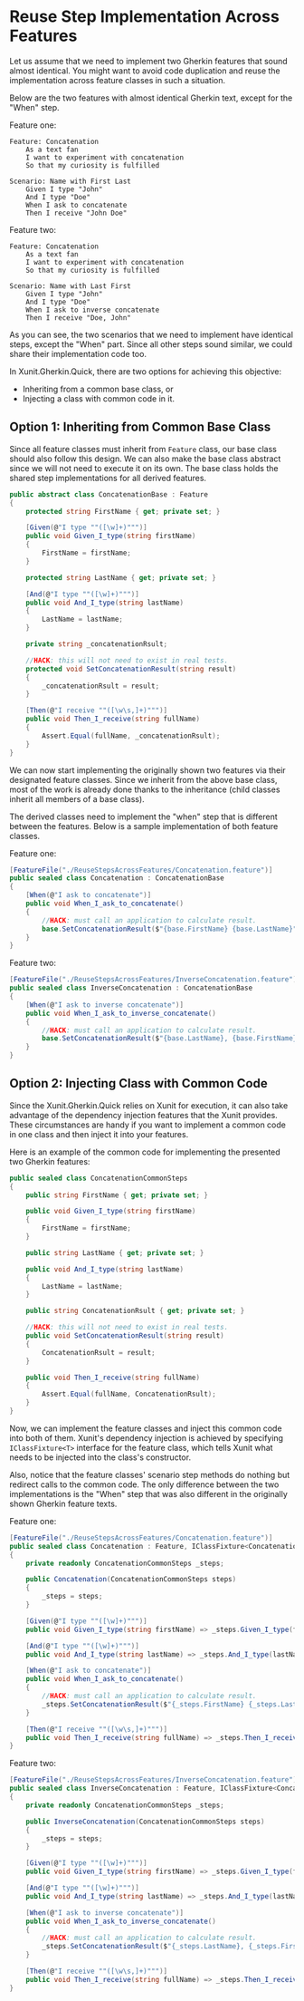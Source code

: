 # Reuse Step Implementation Across Features

Let us assume that we need to implement two Gherkin features that sound almost identical. You might want to avoid code duplication and reuse the implementation across feature classes in such a situation.

Below are the two features with almost identical Gherkin text, except for the "When" step.

Feature one:

```Gherkin
Feature: Concatenation
	As a text fan
	I want to experiment with concatenation
	So that my curiosity is fulfilled

Scenario: Name with First Last
	Given I type "John"
	And I type "Doe"
	When I ask to concatenate
	Then I receive "John Doe"
```

Feature two:

```Gherkin
Feature: Concatenation
	As a text fan
	I want to experiment with concatenation
	So that my curiosity is fulfilled

Scenario: Name with Last First
	Given I type "John"
	And I type "Doe"
	When I ask to inverse concatenate
	Then I receive "Doe, John"
```

As you can see, the two scenarios that we need to implement have identical steps, except the "When" part. Since all other steps sound similar, we could share their implementation code too.

In Xunit.Gherkin.Quick, there are two options for achieving this objective:

- Inheriting from a common base class, or 
- Injecting a class with common code in it.

## Option 1: Inheriting from Common Base Class

Since all feature classes must inherit from `Feature` class, our base class should also follow this design. We can also make the base class abstract since we will not need to execute it on its own. The base class holds the shared step implementations for all derived features.

```C#
public abstract class ConcatenationBase : Feature
{
    protected string FirstName { get; private set; }

    [Given(@"I type ""([\w]+)""")]
    public void Given_I_type(string firstName)
    {
        FirstName = firstName;
    }

    protected string LastName { get; private set; }

    [And(@"I type ""([\w]+)""")]
    public void And_I_type(string lastName)
    {
        LastName = lastName;
    }

    private string _concatenationRsult;

    //HACK: this will not need to exist in real tests.
    protected void SetConcatenationResult(string result)
    {
        _concatenationRsult = result;
    }

    [Then(@"I receive ""([\w\s,]+)""")]
    public void Then_I_receive(string fullName)
    {
        Assert.Equal(fullName, _concatenationRsult);
    }
}
```

We can now start implementing the originally shown two features via their designated feature classes. Since we inherit from the above base class, most of the work is already done thanks to the inheritance (child classes inherit all members of a base class).

The derived classes need to implement the "when" step that is different between the features. Below is a sample implementation of both feature classes.

Feature one:

```C#
[FeatureFile("./ReuseStepsAcrossFeatures/Concatenation.feature")]
public sealed class Concatenation : ConcatenationBase
{
    [When(@"I ask to concatenate")]
    public void When_I_ask_to_concatenate()
    {
        //HACK: must call an application to calculate result.
        base.SetConcatenationResult($"{base.FirstName} {base.LastName}");
    }
}
```

Feature two:

```C#
[FeatureFile("./ReuseStepsAcrossFeatures/InverseConcatenation.feature")]
public sealed class InverseConcatenation : ConcatenationBase
{
    [When(@"I ask to inverse concatenate")]
    public void When_I_ask_to_inverse_concatenate()
    {
        //HACK: must call an application to calculate result.
        base.SetConcatenationResult($"{base.LastName}, {base.FirstName}");
    }
}
```

## Option 2: Injecting Class with Common Code

Since the Xunit.Gherkin.Quick relies on Xunit for execution, it can also take advantage of the dependency injection features that the Xunit provides. These circumstances are handy if you want to implement a common code in one class and then inject it into your features.

Here is an example of the common code for implementing the presented two Gherkin features:

```C#
public sealed class ConcatenationCommonSteps
{
    public string FirstName { get; private set; }

    public void Given_I_type(string firstName)
    {
        FirstName = firstName;
    }

    public string LastName { get; private set; }

    public void And_I_type(string lastName)
    {
        LastName = lastName;
    }

    public string ConcatenationRsult { get; private set; }

    //HACK: this will not need to exist in real tests.
    public void SetConcatenationResult(string result)
    {
        ConcatenationRsult = result;
    }

    public void Then_I_receive(string fullName)
    {
        Assert.Equal(fullName, ConcatenationRsult);
    }
}
```

Now, we can implement the feature classes and inject this common code into both of them. Xunit's dependency injection is achieved by specifying `IClassFixture<T>` interface for the feature class, which tells Xunit what needs to be injected into the class's constructor.

Also, notice that the feature classes' scenario step methods do nothing but redirect calls to the common code. The only difference between the two implementations is the "When" step that was also different in the originally shown Gherkin feature texts.

Feature one:

```C#
[FeatureFile("./ReuseStepsAcrossFeatures/Concatenation.feature")]
public sealed class Concatenation : Feature, IClassFixture<ConcatenationCommonSteps>
{
    private readonly ConcatenationCommonSteps _steps;

    public Concatenation(ConcatenationCommonSteps steps)
    {
        _steps = steps;
    }

    [Given(@"I type ""([\w]+)""")]
    public void Given_I_type(string firstName) => _steps.Given_I_type(firstName);

    [And(@"I type ""([\w]+)""")]
    public void And_I_type(string lastName) => _steps.And_I_type(lastName);

    [When(@"I ask to concatenate")]
    public void When_I_ask_to_concatenate()
    {
        //HACK: must call an application to calculate result.
        _steps.SetConcatenationResult($"{_steps.FirstName} {_steps.LastName}");
    }

    [Then(@"I receive ""([\w\s,]+)""")]
    public void Then_I_receive(string fullName) => _steps.Then_I_receive(fullName);
}
```

Feature two:

```C#
[FeatureFile("./ReuseStepsAcrossFeatures/InverseConcatenation.feature")]
public sealed class InverseConcatenation : Feature, IClassFixture<ConcatenationCommonSteps>
{
    private readonly ConcatenationCommonSteps _steps;

    public InverseConcatenation(ConcatenationCommonSteps steps)
    {
        _steps = steps;
    }

    [Given(@"I type ""([\w]+)""")]
    public void Given_I_type(string firstName) => _steps.Given_I_type(firstName);

    [And(@"I type ""([\w]+)""")]
    public void And_I_type(string lastName) => _steps.And_I_type(lastName);

    [When(@"I ask to inverse concatenate")]
    public void When_I_ask_to_inverse_concatenate()
    {
        //HACK: must call an application to calculate result.
        _steps.SetConcatenationResult($"{_steps.LastName}, {_steps.FirstName}");
    }

    [Then(@"I receive ""([\w\s,]+)""")]
    public void Then_I_receive(string fullName) => _steps.Then_I_receive(fullName);
}

```
